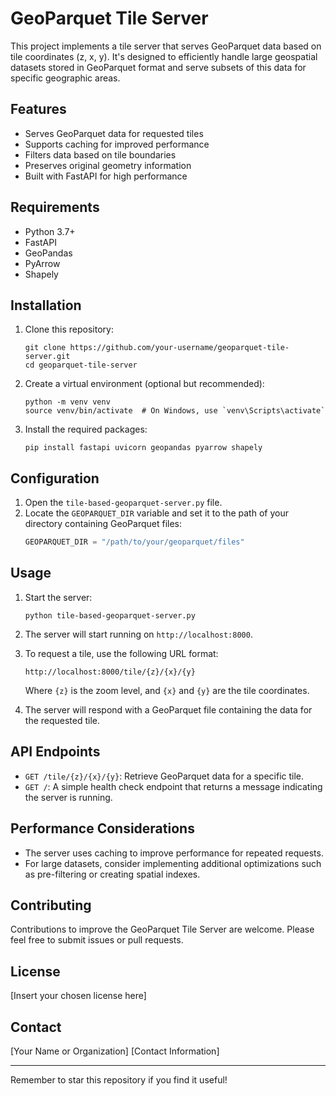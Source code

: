 # GeoParquet Tile Server

This project implements a tile server that serves GeoParquet data based on tile coordinates (z, x, y). It's designed to efficiently handle large geospatial datasets stored in GeoParquet format and serve subsets of this data for specific geographic areas.

## Features

- Serves GeoParquet data for requested tiles
- Supports caching for improved performance
- Filters data based on tile boundaries
- Preserves original geometry information
- Built with FastAPI for high performance

## Requirements

- Python 3.7+
- FastAPI
- GeoPandas
- PyArrow
- Shapely

## Installation

1. Clone this repository:
   ```
   git clone https://github.com/your-username/geoparquet-tile-server.git
   cd geoparquet-tile-server
   ```

2. Create a virtual environment (optional but recommended):
   ```
   python -m venv venv
   source venv/bin/activate  # On Windows, use `venv\Scripts\activate`
   ```

3. Install the required packages:
   ```
   pip install fastapi uvicorn geopandas pyarrow shapely
   ```

## Configuration

1. Open the `tile-based-geoparquet-server.py` file.
2. Locate the `GEOPARQUET_DIR` variable and set it to the path of your directory containing GeoParquet files:
   ```python
   GEOPARQUET_DIR = "/path/to/your/geoparquet/files"
   ```

## Usage

1. Start the server:
   ```
   python tile-based-geoparquet-server.py
   ```

2. The server will start running on `http://localhost:8000`.

3. To request a tile, use the following URL format:
   ```
   http://localhost:8000/tile/{z}/{x}/{y}
   ```
   Where `{z}` is the zoom level, and `{x}` and `{y}` are the tile coordinates.

4. The server will respond with a GeoParquet file containing the data for the requested tile.

## API Endpoints

- `GET /tile/{z}/{x}/{y}`: Retrieve GeoParquet data for a specific tile.
- `GET /`: A simple health check endpoint that returns a message indicating the server is running.

## Performance Considerations

- The server uses caching to improve performance for repeated requests.
- For large datasets, consider implementing additional optimizations such as pre-filtering or creating spatial indexes.

## Contributing

Contributions to improve the GeoParquet Tile Server are welcome. Please feel free to submit issues or pull requests.

## License

[Insert your chosen license here]

## Contact

[Your Name or Organization]
[Contact Information]

---

Remember to star this repository if you find it useful!
